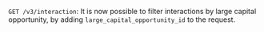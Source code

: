 `GET /v3/interaction`: It is now possible to filter interactions by large capital opportunity, 
by adding `large_capital_opportunity_id` to the request.
